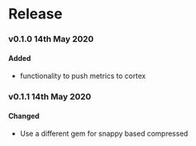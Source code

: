 # Release

### v0.1.0 14th May 2020
#### Added 
- functionality to push metrics to cortex

### v0.1.1 14th May 2020
#### Changed
- Use a different gem for snappy based compressed